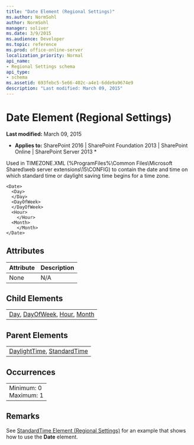 ```yaml
---
title: "Date Element (Regional Settings)"
ms.author: NormSohl
author: NormSohl
manager: soliver
ms.date: 3/9/2015
ms.audience: Developer
ms.topic: reference
ms.prod: office-online-server
localization_priority: Normal
api_name:
- Regional Settings schema
api_type:
- schema
ms.assetid: 693febc5-5e66-402c-a4e1-6dde9a9674e9
description: "Last modified: March 09, 2015"
---
```


# Date Element (Regional Settings)

 **Last modified:** March 09, 2015 
  
 * **Applies to:** SharePoint 2016 | SharePoint Foundation 2013 | SharePoint Online | SharePoint Server 2013 * 
  
Used in TIMEZONE.XML (%ProgramFiles%\Common Files\Microsoft Shared\web server extensions\15\CONFIG) to contain the date and time on which standard time or daylight saving time begins for a time zone.
  
```
<Date>
  <Day>
  </Day>
  <DayOfWeek>
  </DayOfWeek>
  <Hour>
    </Hour>
  <Month>
    </Month>
</Date>
```

## Attributes

|**Attribute**|**Description**|
|:-----|:-----|
|None  <br/> |N/A  <br/> |
   
## Child Elements

||
|:-----|
|[Day](day-element-regional-settings.md), [DayOfWeek](dayofweek-element-regional-settings.md), [Hour](hour-element-regional-settings.md), [Month](month-element-regional-settings.md)|
   
## Parent Elements

||
|:-----|
|[DaylightTime](daylighttime-element-regional-settings.md), [StandardTime](standardtime-element-regional-settings.md)|
   
## Occurrences

||
|:-----|
|Minimum: 0  <br/> Maximum: 1  <br/> |
   
## Remarks

See [StandardTime Element (Regional Settings)](standardtime-element-regional-settings.md) for an example that shows how to use the **Date** element. 
  


